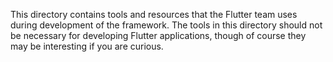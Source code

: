 This directory contains tools and resources that the Flutter team uses
during development of the framework. The tools in this directory
should not be necessary for developing Flutter applications, though of
course they may be interesting if you are curious.

